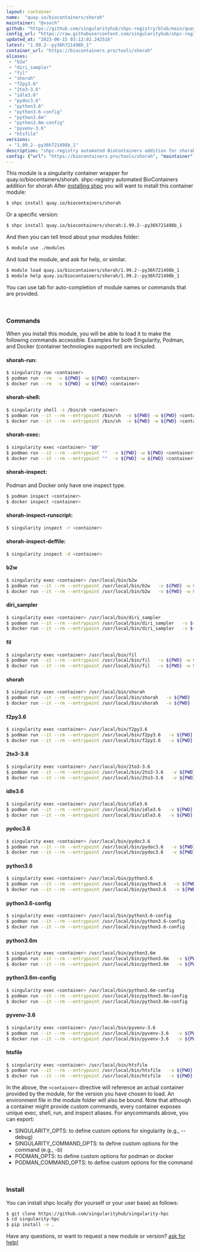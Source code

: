 ```yaml
---
layout: container
name:  "quay.io/biocontainers/shorah"
maintainer: "@vsoch"
github: "https://github.com/singularityhub/shpc-registry/blob/main/quay.io/biocontainers/shorah/container.yaml"
config_url: "https://raw.githubusercontent.com/singularityhub/shpc-registry/main/quay.io/biocontainers/shorah/container.yaml"
updated_at: "2023-06-15 03:12:02.242516"
latest: "1.99.2--py36h721498b_1"
container_url: "https://biocontainers.pro/tools/shorah"
aliases:
 - "b2w"
 - "diri_sampler"
 - "fil"
 - "shorah"
 - "f2py3.6"
 - "2to3-3.6"
 - "idle3.6"
 - "pydoc3.6"
 - "python3.6"
 - "python3.6-config"
 - "python3.6m"
 - "python3.6m-config"
 - "pyvenv-3.6"
 - "htsfile"
versions:
 - "1.99.2--py36h721498b_1"
description: "shpc-registry automated BioContainers addition for shorah"
config: {"url": "https://biocontainers.pro/tools/shorah", "maintainer": "@vsoch", "description": "shpc-registry automated BioContainers addition for shorah", "latest": {"1.99.2--py36h721498b_1": "sha256:566066d5f0988c9974276c5b1253d5792c2570877d6f6284afe250842360faa0"}, "tags": {"1.99.2--py36h721498b_1": "sha256:566066d5f0988c9974276c5b1253d5792c2570877d6f6284afe250842360faa0"}, "docker": "quay.io/biocontainers/shorah", "aliases": {"b2w": "/usr/local/bin/b2w", "diri_sampler": "/usr/local/bin/diri_sampler", "fil": "/usr/local/bin/fil", "shorah": "/usr/local/bin/shorah", "f2py3.6": "/usr/local/bin/f2py3.6", "2to3-3.6": "/usr/local/bin/2to3-3.6", "idle3.6": "/usr/local/bin/idle3.6", "pydoc3.6": "/usr/local/bin/pydoc3.6", "python3.6": "/usr/local/bin/python3.6", "python3.6-config": "/usr/local/bin/python3.6-config", "python3.6m": "/usr/local/bin/python3.6m", "python3.6m-config": "/usr/local/bin/python3.6m-config", "pyvenv-3.6": "/usr/local/bin/pyvenv-3.6", "htsfile": "/usr/local/bin/htsfile"}}
---
```


This module is a singularity container wrapper for quay.io/biocontainers/shorah.
shpc-registry automated BioContainers addition for shorah
After [installing shpc](#install) you will want to install this container module:


```bash
$ shpc install quay.io/biocontainers/shorah
```

Or a specific version:

```bash
$ shpc install quay.io/biocontainers/shorah:1.99.2--py36h721498b_1
```

And then you can tell lmod about your modules folder:

```bash
$ module use ./modules
```

And load the module, and ask for help, or similar.

```bash
$ module load quay.io/biocontainers/shorah/1.99.2--py36h721498b_1
$ module help quay.io/biocontainers/shorah/1.99.2--py36h721498b_1
```

You can use tab for auto-completion of module names or commands that are provided.

<br>

### Commands

When you install this module, you will be able to load it to make the following commands accessible.
Examples for both Singularity, Podman, and Docker (container technologies supported) are included.

#### shorah-run:

```bash
$ singularity run <container>
$ podman run --rm  -v ${PWD} -w ${PWD} <container>
$ docker run --rm  -v ${PWD} -w ${PWD} <container>
```

#### shorah-shell:

```bash
$ singularity shell -s /bin/sh <container>
$ podman run --it --rm --entrypoint /bin/sh  -v ${PWD} -w ${PWD} <container>
$ docker run --it --rm --entrypoint /bin/sh  -v ${PWD} -w ${PWD} <container>
```

#### shorah-exec:

```bash
$ singularity exec <container> "$@"
$ podman run --it --rm --entrypoint ""  -v ${PWD} -w ${PWD} <container> "$@"
$ docker run --it --rm --entrypoint ""  -v ${PWD} -w ${PWD} <container> "$@"
```

#### shorah-inspect:

Podman and Docker only have one inspect type.

```bash
$ podman inspect <container>
$ docker inspect <container>
```

#### shorah-inspect-runscript:

```bash
$ singularity inspect -r <container>
```

#### shorah-inspect-deffile:

```bash
$ singularity inspect -d <container>
```


#### b2w

```bash
$ singularity exec <container> /usr/local/bin/b2w
$ podman run --it --rm --entrypoint /usr/local/bin/b2w   -v ${PWD} -w ${PWD} <container> -c " $@"
$ docker run --it --rm --entrypoint /usr/local/bin/b2w   -v ${PWD} -w ${PWD} <container> -c " $@"
```


#### diri_sampler

```bash
$ singularity exec <container> /usr/local/bin/diri_sampler
$ podman run --it --rm --entrypoint /usr/local/bin/diri_sampler   -v ${PWD} -w ${PWD} <container> -c " $@"
$ docker run --it --rm --entrypoint /usr/local/bin/diri_sampler   -v ${PWD} -w ${PWD} <container> -c " $@"
```


#### fil

```bash
$ singularity exec <container> /usr/local/bin/fil
$ podman run --it --rm --entrypoint /usr/local/bin/fil   -v ${PWD} -w ${PWD} <container> -c " $@"
$ docker run --it --rm --entrypoint /usr/local/bin/fil   -v ${PWD} -w ${PWD} <container> -c " $@"
```


#### shorah

```bash
$ singularity exec <container> /usr/local/bin/shorah
$ podman run --it --rm --entrypoint /usr/local/bin/shorah   -v ${PWD} -w ${PWD} <container> -c " $@"
$ docker run --it --rm --entrypoint /usr/local/bin/shorah   -v ${PWD} -w ${PWD} <container> -c " $@"
```


#### f2py3.6

```bash
$ singularity exec <container> /usr/local/bin/f2py3.6
$ podman run --it --rm --entrypoint /usr/local/bin/f2py3.6   -v ${PWD} -w ${PWD} <container> -c " $@"
$ docker run --it --rm --entrypoint /usr/local/bin/f2py3.6   -v ${PWD} -w ${PWD} <container> -c " $@"
```


#### 2to3-3.6

```bash
$ singularity exec <container> /usr/local/bin/2to3-3.6
$ podman run --it --rm --entrypoint /usr/local/bin/2to3-3.6   -v ${PWD} -w ${PWD} <container> -c " $@"
$ docker run --it --rm --entrypoint /usr/local/bin/2to3-3.6   -v ${PWD} -w ${PWD} <container> -c " $@"
```


#### idle3.6

```bash
$ singularity exec <container> /usr/local/bin/idle3.6
$ podman run --it --rm --entrypoint /usr/local/bin/idle3.6   -v ${PWD} -w ${PWD} <container> -c " $@"
$ docker run --it --rm --entrypoint /usr/local/bin/idle3.6   -v ${PWD} -w ${PWD} <container> -c " $@"
```


#### pydoc3.6

```bash
$ singularity exec <container> /usr/local/bin/pydoc3.6
$ podman run --it --rm --entrypoint /usr/local/bin/pydoc3.6   -v ${PWD} -w ${PWD} <container> -c " $@"
$ docker run --it --rm --entrypoint /usr/local/bin/pydoc3.6   -v ${PWD} -w ${PWD} <container> -c " $@"
```


#### python3.6

```bash
$ singularity exec <container> /usr/local/bin/python3.6
$ podman run --it --rm --entrypoint /usr/local/bin/python3.6   -v ${PWD} -w ${PWD} <container> -c " $@"
$ docker run --it --rm --entrypoint /usr/local/bin/python3.6   -v ${PWD} -w ${PWD} <container> -c " $@"
```


#### python3.6-config

```bash
$ singularity exec <container> /usr/local/bin/python3.6-config
$ podman run --it --rm --entrypoint /usr/local/bin/python3.6-config   -v ${PWD} -w ${PWD} <container> -c " $@"
$ docker run --it --rm --entrypoint /usr/local/bin/python3.6-config   -v ${PWD} -w ${PWD} <container> -c " $@"
```


#### python3.6m

```bash
$ singularity exec <container> /usr/local/bin/python3.6m
$ podman run --it --rm --entrypoint /usr/local/bin/python3.6m   -v ${PWD} -w ${PWD} <container> -c " $@"
$ docker run --it --rm --entrypoint /usr/local/bin/python3.6m   -v ${PWD} -w ${PWD} <container> -c " $@"
```


#### python3.6m-config

```bash
$ singularity exec <container> /usr/local/bin/python3.6m-config
$ podman run --it --rm --entrypoint /usr/local/bin/python3.6m-config   -v ${PWD} -w ${PWD} <container> -c " $@"
$ docker run --it --rm --entrypoint /usr/local/bin/python3.6m-config   -v ${PWD} -w ${PWD} <container> -c " $@"
```


#### pyvenv-3.6

```bash
$ singularity exec <container> /usr/local/bin/pyvenv-3.6
$ podman run --it --rm --entrypoint /usr/local/bin/pyvenv-3.6   -v ${PWD} -w ${PWD} <container> -c " $@"
$ docker run --it --rm --entrypoint /usr/local/bin/pyvenv-3.6   -v ${PWD} -w ${PWD} <container> -c " $@"
```


#### htsfile

```bash
$ singularity exec <container> /usr/local/bin/htsfile
$ podman run --it --rm --entrypoint /usr/local/bin/htsfile   -v ${PWD} -w ${PWD} <container> -c " $@"
$ docker run --it --rm --entrypoint /usr/local/bin/htsfile   -v ${PWD} -w ${PWD} <container> -c " $@"
```



In the above, the `<container>` directive will reference an actual container provided
by the module, for the version you have chosen to load. An environment file in the
module folder will also be bound. Note that although a container
might provide custom commands, every container exposes unique exec, shell, run, and
inspect aliases. For anycommands above, you can export:

 - SINGULARITY_OPTS: to define custom options for singularity (e.g., --debug)
 - SINGULARITY_COMMAND_OPTS: to define custom options for the command (e.g., -b)
 - PODMAN_OPTS: to define custom options for podman or docker
 - PODMAN_COMMAND_OPTS: to define custom options for the command

<br>

### Install

You can install shpc locally (for yourself or your user base) as follows:

```bash
$ git clone https://github.com/singularityhub/singularity-hpc
$ cd singularity-hpc
$ pip install -e .
```

Have any questions, or want to request a new module or version? [ask for help!](https://github.com/singularityhub/singularity-hpc/issues)